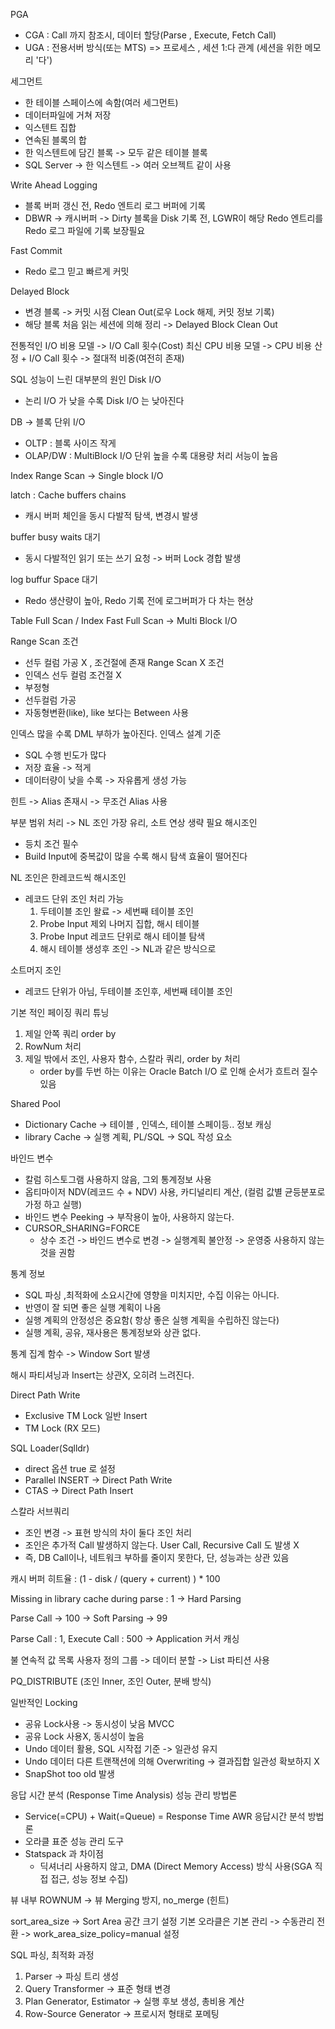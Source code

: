 PGA
  - CGA : Call 까지 참조시, 데이터 할당(Parse , Execute, Fetch Call)
  - UGA : 전용서버 방식(또는 MTS) => 프로세스 , 세션 1:다 관계 (세션을 위한 메모리 '다')

세그먼트
  - 한 테이블 스페이스에 속함(여러 세그먼트)
  - 데이터파일에 거쳐 저장
  - 익스텐트 집합
  - 연속된 블록의 합
  - 한 익스텐트에 담긴 블록 -> 모두 같은 테이블 블록
  - SQL Server -> 한 익스텐트 -> 여러 오브젝트 같이 사용

Write Ahead Logging
  - 블록 버퍼 갱신 전, Redo 엔트리 로그 버퍼에 기록
  - DBWR -> 캐시버퍼 -> Dirty 블록을 Disk 기록 전, LGWR이 해당 Redo 엔트리를 Redo 로그 파일에 기록 보장필요

Fast Commit
  - Redo 로그 믿고 빠르게 커밋

Delayed Block
  - 변경 블록 -> 커밋 시점 Clean Out(로우 Lock 해제, 커밋 정보 기록)
  - 해당 블록 처음 읽는 세션에 의해 정리 -> Delayed Block Clean Out

전통적인 I/O 비용 모델 -> I/O Call 횟수(Cost)
최신 CPU 비용 모델 -> CPU 비용 산정 + I/O Call 횟수 -> 절대적 비중(여전히 존재)

SQL 성능이 느린 대부분의 원인 Disk I/O
  - 논리 I/O 가 낮을 수록 Disk I/O 는 낮아진다

DB -> 블록 단위 I/O 
  - OLTP : 블록 사이즈 작게
  - OLAP/DW : MultiBlock I/O 단위 높을 수록 대용량 처리 서능이 높음

Index Range Scan -> Single block I/O

latch : Cache buffers chains
  - 캐시 버퍼 체인을 동시 다발적 탐색, 변경시 발생

buffer busy waits 대기
  - 동시 다발적인 읽기 또는 쓰기 요청 -> 버퍼 Lock 경합 발생

log buffur Space 대기
  - Redo 생산량이 높아, Redo 기록 전에 로그버퍼가 다 차는 현상

Table Full Scan / Index Fast Full Scan -> Multi Block I/O

Range Scan 조건
  - 선두 컬럼 가공 X , 조건절에 존재
Range Scan X 조건
  - 인덱스 선두 컬럼 조건절 X
  - 부정형
  - 선두컬럼 가공
  - 자동형변환(like), like 보다는 Between 사용

인덱스 많을 수록 DML 부하가 높아진다.
인덱스 설계 기준
  - SQL 수행 빈도가 많다
  - 저장 효율 -> 적게
  - 데이터량이 낮을 수록 -> 자유롭게 생성 가능

힌트 -> Alias 존재시 -> 무조건 Alias 사용

부분 범위 처리 -> NL 조인 가장 유리, 소트 연상 생략 필요
해시조인 
  - 등치 조건 필수
  - Build Input에 중복값이 많을 수록 해시 탐색 효율이 떨어진다

NL 조인은 한레코드씩
해시조인 
  - 레코드 단위 조인 처리 가능
    1. 두테이블 조인 왈료 -> 세번째 테이블 조인
    2. Probe Input 제외 나머지 집합, 해시 테이블
    3. Probe Input 레코드 단위로 해시 테이블 탐색
    4. 해시 테이블 생성후 조인 -> NL과 같은 방식으로
   
소트머지 조인
  - 레코드 단위가 아님, 두테이블 조인후, 세번째 테이블 조인

기본 적인 페이징 쿼리 튜닝
  1. 제일 안쪽 쿼리 order by
  2. RowNum 처리
  3. 제일 밖에서 조인, 사용자 함수, 스칼라 쿼리, order by 처리
     - order by를 두번 하는 이유는 Oracle Batch I/O 로 인해 순서가 흐트러 질수 있음
    
Shared Pool 
  - Dictionary Cache -> 테이블 , 인덱스, 테이블 스페이등.. 정보 캐싱
  - library Cache -> 실행 계획, PL/SQL -> SQL 작성 요소

바인드 변수
  - 칼럼 히스토그램 사용하지 않음, 그외 통계정보 사용
  - 옵티마이저 NDV(레코드 수 + NDV) 사용, 카디널리티 계산, (컬럼 값별 균등분포로 가정 하고 실행)
  - 바인드 변수 Peeking -> 부작용이 높아, 사용하지 않는다.
  - CURSOR_SHARING=FORCE
    - 상수 조건 -> 바인드 변수로 변경 -> 실행계획 불안정 -> 운영중 사용하지 않는것을 권함
   
통계 정보 
  - SQL 파싱 ,최적화에 소요시간에 영향을 미치지만, 수집 이유는 아니다.
  - 반영이 잘 되면 좋은 실행 계획이 나옴
  - 실행 계획의 안정성은 중요함( 항상 좋은 실행 계획을 수립하진 않는다)
  - 실행 계획, 공유, 재사용은 통계정보와 상관 없다.

통계 집계 함수 -> Window Sort 발생

해시 파티셔닝과 Insert는 상관X, 오히려 느려진다.

Direct Path Write 
  - Exclusive TM Lock
일반 Insert
  - TM Lock (RX 모드)

SQL Loader(Sqlldr) 
  - direct 옵션 true 로 설정
  - Parallel INSERT -> Direct Path Write
  - CTAS -> Direct Path Insert

스칼라 서브쿼리
  - 조인 변경 -> 표현 방식의 차이 둘다 조인 처리
  - 조인은 추가적 Call 발생하지 않는다. User Call, Recursive Call 도 발생 X
  - 즉, DB Call이나, 네트워크 부하를 줄이지 못한다, 단, 성능과는 상관 있음

캐시 버퍼 히트율 : (1 - disk / (query + current) ) * 100

Missing in library cache during parse : 1 -> Hard Parsing

Parse Call -> 100 -> Soft Parsing -> 99 

Parse Call : 1, Execute Call : 500 -> Application 커서 캐싱

불 연속적 값 목록 사용자 정의 그룹 -> 데이터 분할 -> List 파티션 사용

PQ_DISTRIBUTE (조인 Inner, 조인 Outer, 분배 방식)

일반적인 Locking 
  - 공유 Lock사용 -> 동시성이 낮음
MVCC
  - 공유 Lock 사용X, 동시성이 높음
  - Undo 데이터 활용, SQL 시작접 기준 -> 일관성 유지
  - Undo 데이터 다른 트랜잭션에 의해 Overwriting -> 결과집합 일관성 확보하지 X
  - SnapShot too old 발생

응답 시간 분석 (Response Time Analysis) 성능 관리 방법론
  - Service(=CPU) + Wait(=Queue) = Response Time
AWR 응답시간 분석 방법론
  - 오라클 표준 성능 관리 도구
  - Statspack 과 차이점
    - 딕셔너리 사용하지 않고, DMA (Direct Memory Access) 방식 사용(SGA 직접 접근, 성능 정보 수집)

뷰 내부 ROWNUM -> 뷰 Merging 방지, no_merge (힌트)

sort_area_size -> Sort Area 공간 크기 설정
기본 오라클은 기본 관리 -> 수동관리 전환 -> work_area_size_policy=manual 설정

SQL 파싱, 최적화 과정
  1. Parser -> 파싱 트리 생성
  2. Query Transformer -> 표준 형태 변경
  3. Plan Generator, Estimator -> 실행 후보 생성, 총비용 계산
  4. Row-Source Generator -> 프로시저 형태로 포메팅
    
